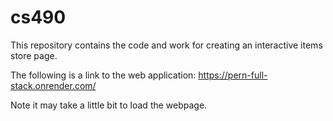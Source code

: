 # cs490

This repository contains the code and work for creating an interactive items store page.

The following is a link to the web application:
https://pern-full-stack.onrender.com/

Note it may take a little bit to load the webpage.
